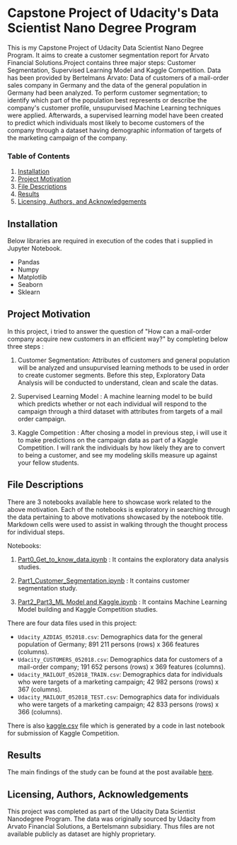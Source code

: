 # Capstone Project of Udacity's Data Scientist Nano Degree Program
This is my Capstone Project of Udacity Data Scientist Nano Degree Program. It aims to create a customer segmentation report for Arvato Financial Solutions.Project contains three major steps: Customer Segmentation, Supervised Learning Model and Kaggle Competition. Data has been provided by Bertelmans Arvato: Data of customers of a mail-order sales company in Germany and the data of the general population in Germany had been analyzed. To perform customer segmentation; to identify which part of the population best represents or describe the company's customer profile, unsupurvised Machine Learning techniques were applied. Afterwards, a supervised learning model have been created to predict which individuals most likely to become customers of the company through a dataset having demographic information of targets of the marketing campaign of the company.


### Table of Contents

1. [Installation](#installation)
2. [Project Motivation](#motivation)
3. [File Descriptions](#files)
4. [Results](#results)
5. [Licensing, Authors, and Acknowledgements](#licensing)

## Installation <a name="installation"></a>

Below libraries are required in execution of the codes that i supplied in Jupyter Notebook.<br>
   * Pandas
   * Numpy
   * Matplotlib
   * Seaborn
   * Sklearn

## Project Motivation<a name="motivation"></a>

In this project, i tried to answer the question of "How can a mail-order company acquire new customers in an efficient way?" by completing below three steps :

1. Customer Segmentation: Attributes of customers and general population will be analyzed and unsupurvised learning methods to be used in order to create customer segments. Before this step, Exploratory Data Analysis will be conducted to understand, clean and scale the datas.

2. Supervised Learning Model : A machine learning model to be build which predicts whether or not each individual will respond to the campaign through a third dataset with attributes from targets of a mail order campaign.

3. Kaggle Competition : After chosing a model in previous step, i will use it to make predictions on the campaign data as part of a Kaggle Competition. I will rank the individuals by how likely they are to convert to being a customer, and see my modeling skills measure up against your fellow students.

## File Descriptions <a name="files"></a>

There are 3 notebooks available here to showcase work related to the above motivation.  Each of the notebooks is exploratory in searching through the data pertaining to above motivations showcased by the notebook title.  Markdown cells were used to assist in walking through the thought process for individual steps.  

Notebooks:
1. [Part0_Get_to_know_data.ipynb](https://github.com/xlsxl/Capstone-Project-of-Udacity-s-Data-Science-Nano-Degree-Program/blob/main/Part0_Get_to_know_data.ipynb) : It contains the exploratory data analysis studies.

2. [Part1_Customer_Segmentation.ipynb](https://github.com/xlsxl/Capstone-Project-of-Udacity-s-Data-Science-Nano-Degree-Program/blob/main/Part1_Customer_Segmentation.ipynb) : It contains customer segmentation study.

3. [Part2_Part3_ML Model and Kaggle.ipynb](https://github.com/xlsxl/Capstone-Project-of-Udacity-s-Data-Science-Nano-Degree-Program/blob/main/Part2_Part3_ML%20Model%20and%20Kaggle.ipynb) : It contains Machine Learning Model building and Kaggle Competition studies. 

There are four data files used in this project:

- `Udacity_AZDIAS_052018.csv`: Demographics data for the general population of Germany; 891 211 persons (rows) x 366 features (columns).
- `Udacity_CUSTOMERS_052018.csv`: Demographics data for customers of a mail-order company; 191 652 persons (rows) x 369 features (columns).
- `Udacity_MAILOUT_052018_TRAIN.csv`: Demographics data for individuals who were targets of a marketing campaign; 42 982 persons (rows) x 367 (columns).
- `Udacity_MAILOUT_052018_TEST.csv`: Demographics data for individuals who were targets of a marketing campaign; 42 833 persons (rows) x 366 (columns).

There is also [kaggle.csv](https://github.com/xlsxl/Capstone-Project-of-Udacity-s-Data-Science-Nano-Degree-Program/blob/main/kaggle.csv) file which is generated by a code in last notebook for submission of Kaggle Competition.

## Results<a name="results"></a>

The main findings of the study can be found at the post available [here](https://medium.com/@ozkanoztork/identifying-potential-customers-using-machine-learning-9dd37bf89be5).

## Licensing, Authors, Acknowledgements<a name="licensing"></a>

This project was completed as part of the Udacity Data Scientist Nanodegree Program. The data was originally sourced by Udacity from Arvato Financial Solutions, a Bertelsmann subsidiary. Thus files are not available publicly as dataset are highly proprietary.
